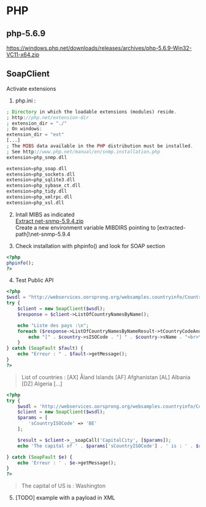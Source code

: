 # PHP

## php-5.6.9

https://windows.php.net/downloads/releases/archives/php-5.6.9-Win32-VC11-x64.zip

## SoapClient

Activate extensions 
1. php.ini :  

```php
; Directory in which the loadable extensions (modules) reside.
; http://php.net/extension-dir
; extension_dir = "./"
; On windows:
extension_dir = "ext"
[...]
; The MIBS data available in the PHP distribution must be installed. 
; See http://www.php.net/manual/en/snmp.installation.php 
extension=php_snmp.dll

extension=php_soap.dll
extension=php_sockets.dll
extension=php_sqlite3.dll
extension=php_sybase_ct.dll
extension=php_tidy.dll
extension=php_xmlrpc.dll
extension=php_xsl.dll
```
2. Intall MIBS as indicated  
[Extract net-snmp-5.9.4.zip](https://sourceforge.net/projects/net-snmp/files/net-snmp/5.9.4/net-snmp-5.9.4.zip/download)  
Create a new environment variable MIBDIRS pointing to [extracted-path]\net-snmp-5.9.4

3. Check installation with phpinfo() and look for SOAP section
```php
<?php
phpinfo();
?>
```

4. Test Public API 
```php
<?php
$wsdl = "http://webservices.oorsprong.org/websamples.countryinfo/CountryInfoService.wso?WSDL";
try {
    $client = new SoapClient($wsdl);
    $response = $client->ListOfCountryNamesByName();

    echo "Liste des pays :\n";
    foreach ($response->ListOfCountryNamesByNameResult->tCountryCodeAndName as $country) {
        echo "[" . $country->sISOCode . "] " . $country->sName . "<br>\n";
    }
} catch (SoapFault $fault) {
    echo "Erreur : " . $fault->getMessage();
}
?>
```
> List of countries :
> [AX] Åland Islands
> [AF] Afghanistan
> [AL] Albania
> [DZ] Algeria
> [...]

```php
<?php
try {
    $wsdl = 'http://webservices.oorsprong.org/websamples.countryinfo/CountryInfoService.wso?WSDL';
    $client = new SoapClient($wsdl);
    $params = [
        'sCountryISOCode' => 'BE'
    ];

    $result = $client->__soapCall('CapitalCity', [$params]);
    echo 'The capital of ' . $params['sCountryISOCode'] . ' is : ' . $result->CapitalCityResult;

} catch (SoapFault $e) {
    echo 'Erreur : ' . $e->getMessage();
}
?>
```
> The capital of US is : Washington

5. [TODO] example with a payload in XML


